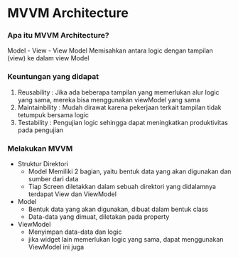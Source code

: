 # MVVM Architecture

### Apa itu MVVM Architecture?

Model - View - View Model
Memisahkan antara logic dengan tampilan (view) ke dalam view Model

### Keuntungan yang didapat

1. Reusability : Jika ada beberapa tampilan yang memerlukan alur logic yang sama, mereka bisa menggunakan viewModel yang sama
1. Maintainbility : Mudah dirawat karena pekerjaan terkait tampilan tidak tetumpuk bersama logic
1. Testability : Pengujian logic sehingga dapat meningkatkan produktivitas pada pengujian

### Melakukan MVVM

- Struktur Direktori
  - Model Memiliki 2 bagian, yaitu bentuk data yang akan digunakan dan sumber dari data
  - Tiap Screen diletakkan dalam sebuah direktori yang didalamnya terdapat View dan ViewModel
- Model
  - Bentuk data yang akan digunakan, dibuat dalam bentuk class
  - Data-data yang dimuat, diletakan pada property
- ViewModel
  - Menyimpan data-data dan logic
  - jika widget lain memerlukan logic yang sama, dapat menggunakan ViewModel ini juga
